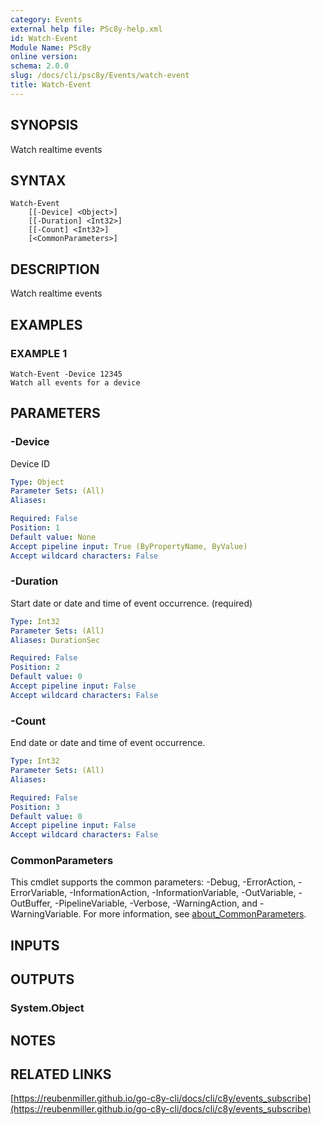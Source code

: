 ```yaml
---
category: Events
external help file: PSc8y-help.xml
id: Watch-Event
Module Name: PSc8y
online version:
schema: 2.0.0
slug: /docs/cli/psc8y/Events/watch-event
title: Watch-Event
---
```




## SYNOPSIS
Watch realtime events

## SYNTAX

```
Watch-Event
	[[-Device] <Object>]
	[[-Duration] <Int32>]
	[[-Count] <Int32>]
	[<CommonParameters>]
```

## DESCRIPTION
Watch realtime events

## EXAMPLES

### EXAMPLE 1
```
Watch-Event -Device 12345
Watch all events for a device
```

## PARAMETERS

### -Device
Device ID

```yaml
Type: Object
Parameter Sets: (All)
Aliases:

Required: False
Position: 1
Default value: None
Accept pipeline input: True (ByPropertyName, ByValue)
Accept wildcard characters: False
```

### -Duration
Start date or date and time of event occurrence.
(required)

```yaml
Type: Int32
Parameter Sets: (All)
Aliases: DurationSec

Required: False
Position: 2
Default value: 0
Accept pipeline input: False
Accept wildcard characters: False
```

### -Count
End date or date and time of event occurrence.

```yaml
Type: Int32
Parameter Sets: (All)
Aliases:

Required: False
Position: 3
Default value: 0
Accept pipeline input: False
Accept wildcard characters: False
```

### CommonParameters
This cmdlet supports the common parameters: -Debug, -ErrorAction, -ErrorVariable, -InformationAction, -InformationVariable, -OutVariable, -OutBuffer, -PipelineVariable, -Verbose, -WarningAction, and -WarningVariable. For more information, see [about_CommonParameters](http://go.microsoft.com/fwlink/?LinkID=113216).

## INPUTS

## OUTPUTS

### System.Object
## NOTES

## RELATED LINKS

[https://reubenmiller.github.io/go-c8y-cli/docs/cli/c8y/events_subscribe](https://reubenmiller.github.io/go-c8y-cli/docs/cli/c8y/events_subscribe)

